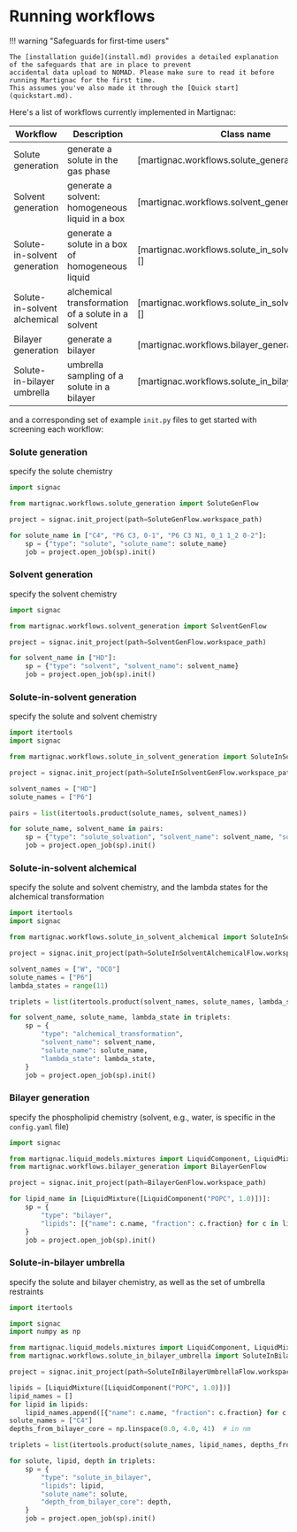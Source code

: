 # Running workflows

!!! warning "Safeguards for first-time users"

    The [installation guide](install.md) provides a detailed explanation of the safeguards that are in place to prevent
    accidental data upload to NOMAD. Please make sure to read it before running Martignac for the first time.
    This assumes you've also made it through the [Quick start](quickstart.md).

Here's a list of workflows currently implemented in Martignac:

| Workflow                     | Description                                        | Class name                                           |
|------------------------------|----------------------------------------------------|------------------------------------------------------|
| Solute generation            | generate a solute in the gas phase                 | [martignac.workflows.solute_generation][]            |
| Solvent generation           | generate a solvent: homogeneous liquid in a box    | [martignac.workflows.solvent_generation][]           |
| Solute-in-solvent generation | generate a solute in a box of homogeneous liquid   | [martignac.workflows.solute_in_solvent_generation][] |
| Solute-in-solvent alchemical | alchemical transformation of a solute in a solvent | [martignac.workflows.solute_in_solvent_alchemical][] |
| Bilayer generation           | generate a bilayer                                 | [martignac.workflows.bilayer_generation][]           |
| Solute-in-bilayer umbrella   | umbrella sampling of a solute in a bilayer         | [martignac.workflows.solute_in_bilayer_umbrella][]   |

and a corresponding set of example `init.py` files to get started with screening each workflow:

### Solute generation

specify the solute chemistry

``` python
import signac

from martignac.workflows.solute_generation import SoluteGenFlow

project = signac.init_project(path=SoluteGenFlow.workspace_path)

for solute_name in ["C4", "P6 C3, 0-1", "P6 C3 N1, 0_1 1_2 0-2"]:
    sp = {"type": "solute", "solute_name": solute_name}
    job = project.open_job(sp).init()
```

### Solvent generation

specify the solvent chemistry

``` python
import signac

from martignac.workflows.solvent_generation import SolventGenFlow

project = signac.init_project(path=SolventGenFlow.workspace_path)

for solvent_name in ["HD"]:
    sp = {"type": "solvent", "solvent_name": solvent_name}
    job = project.open_job(sp).init()
```

### Solute-in-solvent generation

specify the solute and solvent chemistry

``` python
import itertools
import signac

from martignac.workflows.solute_in_solvent_generation import SoluteInSolventGenFlow

project = signac.init_project(path=SoluteInSolventGenFlow.workspace_path)

solvent_names = ["HD"]
solute_names = ["P6"]

pairs = list(itertools.product(solute_names, solvent_names))

for solute_name, solvent_name in pairs:
    sp = {"type": "solute_solvation", "solvent_name": solvent_name, "solute_name": solute_name}
    job = project.open_job(sp).init()
```

### Solute-in-solvent alchemical

specify the solute and solvent chemistry, and the lambda states for the alchemical transformation

``` python
import itertools
import signac

from martignac.workflows.solute_in_solvent_alchemical import SoluteInSolventAlchemicalFlow

project = signac.init_project(path=SoluteInSolventAlchemicalFlow.workspace_path)

solvent_names = ["W", "OCO"]
solute_names = ["P6"]
lambda_states = range(11)

triplets = list(itertools.product(solvent_names, solute_names, lambda_states))

for solvent_name, solute_name, lambda_state in triplets:
    sp = {
        "type": "alchemical_transformation",
        "solvent_name": solvent_name,
        "solute_name": solute_name,
        "lambda_state": lambda_state,
    }
    job = project.open_job(sp).init()
```

### Bilayer generation

specify the phospholipid chemistry (solvent, e.g., water, is specific in the `config.yaml` file)

``` python
import signac

from martignac.liquid_models.mixtures import LiquidComponent, LiquidMixture
from martignac.workflows.bilayer_generation import BilayerGenFlow

project = signac.init_project(path=BilayerGenFlow.workspace_path)

for lipid_name in [LiquidMixture([LiquidComponent("POPC", 1.0)])]:
    sp = {
        "type": "bilayer",
        "lipids": [{"name": c.name, "fraction": c.fraction} for c in lipid_name.components],
    }
    job = project.open_job(sp).init()
```

### Solute-in-bilayer umbrella

specify the solute and bilayer chemistry, as well as the set of umbrella restraints

``` python
import itertools

import signac
import numpy as np

from martignac.liquid_models.mixtures import LiquidComponent, LiquidMixture
from martignac.workflows.solute_in_bilayer_umbrella import SoluteInBilayerUmbrellaFlow

project = signac.init_project(path=SoluteInBilayerUmbrellaFlow.workspace_path)

lipids = [LiquidMixture([LiquidComponent("POPC", 1.0)])]
lipid_names = []
for lipid in lipids:
    lipid_names.append([{"name": c.name, "fraction": c.fraction} for c in lipid.components])
solute_names = ["C4"]
depths_from_bilayer_core = np.linspace(0.0, 4.0, 41)  # in nm

triplets = list(itertools.product(solute_names, lipid_names, depths_from_bilayer_core))

for solute, lipid, depth in triplets:
    sp = {
        "type": "solute_in_bilayer",
        "lipids": lipid,
        "solute_name": solute,
        "depth_from_bilayer_core": depth,
    }
    job = project.open_job(sp).init()
```
